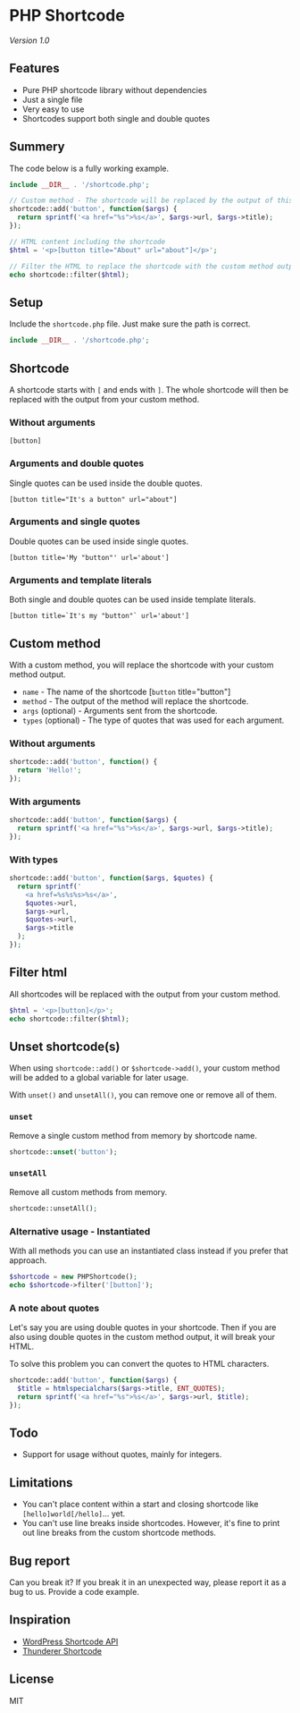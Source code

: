 # PHP Shortcode

*Version 1.0*

## Features

- Pure PHP shortcode library without dependencies
- Just a single file
- Very easy to use
- Shortcodes support both single and double quotes

## Summery

The code below is a fully working example.

```php
include __DIR__ . '/shortcode.php';

// Custom method - The shortcode will be replaced by the output of this code
shortcode::add('button', function($args) {
  return sprintf('<a href="%s">%s</a>', $args->url, $args->title);
});

// HTML content including the shortcode
$html = '<p>[button title="About" url="about"]</p>';

// Filter the HTML to replace the shortcode with the custom method output
echo shortcode::filter($html);
```

## Setup

Include the `shortcode.php` file. Just make sure the path is correct.

```php
include __DIR__ . '/shortcode.php';
```

## Shortcode

A shortcode starts with `[` and ends with `]`. The whole shortcode will then be replaced with the output from your custom method.

### Without arguments

```text
[button]
```

### Arguments and double quotes

Single quotes can be used inside the double quotes.

```text
[button title="It's a button" url="about"]
```

### Arguments and single quotes

Double quotes can be used inside single quotes.

```text
[button title='My "button"' url='about']
```

### Arguments and template literals

Both single and double quotes can be used inside template literals.

```text
[button title=`It's my "button"` url='about']
```

<!--

### Arguments and no quotes, only for integers

```text
[button title="About" id=42]
```

-->

## Custom method

With a custom method, you will replace the shortcode with your custom method output.

- `name` - The name of the shortcode [`button` title="button"]
- `method` - The output of the method will replace the shortcode.
- `args` (optional) - Arguments sent from the shortcode.
- `types` (optional) - The type of quotes that was used for each argument.

### Without arguments

```php
shortcode::add('button', function() {
  return 'Hello!';
});
```

### With arguments

```php
shortcode::add('button', function($args) {
  return sprintf('<a href="%s">%s</a>', $args->url, $args->title);
});
```

### With types

```php
shortcode::add('button', function($args, $quotes) {
  return sprintf('
    <a href=%s%s%s>%s</a>',
    $quotes->url,
    $args->url,
    $quotes->url,
    $args->title
  );
});
```

## Filter html

All shortcodes will be replaced with the output from your custom method.

```php
$html = '<p>[button]</p>';
echo shortcode::filter($html);
```

## Unset shortcode(s)

When using `shortcode::add()` or `$shortcode->add()`, your custom method will be added to a global variable for later usage.

With `unset()` and `unsetAll()`, you can remove one or remove all of them.

### `unset`

Remove a single custom method from memory by shortcode name.

```php
shortcode::unset('button');
```

### `unsetAll`

Remove all custom methods from memory.

```php
shortcode::unsetAll();
```

### Alternative usage - Instantiated

With all methods you can use an instantiated class instead if you prefer that approach.

```php
$shortcode = new PHPShortcode();
echo $shortcode->filter('[button]');
```

### A note about quotes

Let's say you are using double quotes in your shortcode. Then if you are also using double quotes in the custom method output, it will break your HTML.

To solve this problem you can convert the quotes to HTML characters.

```php
shortcode::add('button', function($args) {
  $title = htmlspecialchars($args->title, ENT_QUOTES);
  return sprintf('<a href="%s">%s</a>', $args->url, $title);
});
```

## Todo

- Support for usage without quotes, mainly for integers.

## Limitations

- You can't place content within a start and closing shortcode like `[hello]world[/hello]`... yet.
- You can't use line breaks inside shortcodes. However, it's fine to print out line breaks from the custom shortcode methods.

## Bug report

Can you break it? If you break it in an unexpected way, please report it as a bug to us. Provide a code example.

## Inspiration

- [WordPress Shortcode API](https://codex.wordpress.org/Shortcode_API)
- [Thunderer Shortcode](https://github.com/thunderer/Shortcode)

## License

MIT